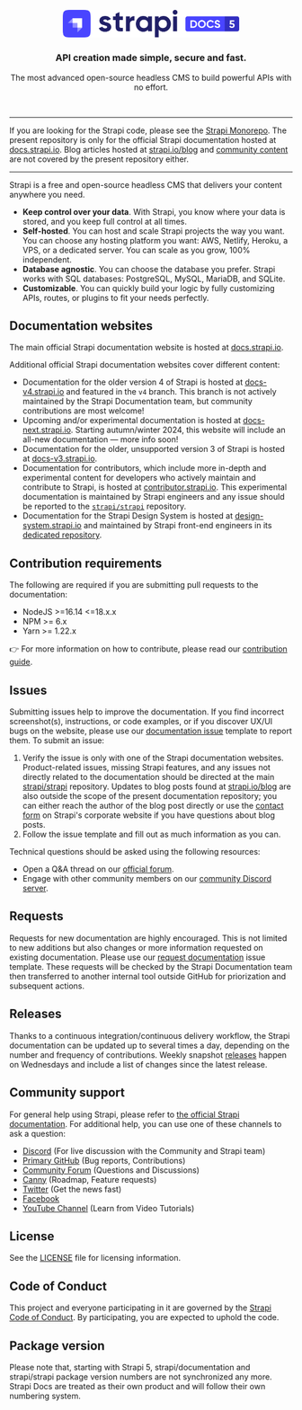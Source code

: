 <p align="center">
  <a href="https://strapi.io">
    <img src="./docusaurus/static/img/logo.png" width="314px" alt="Strapi logo" />
  </a>
</p>
<h3 align="center">API creation made simple, secure and fast.</h3>
<p align="center">The most advanced open-source headless CMS to build powerful APIs with no effort.</p>
<br />

---

If you are looking for the Strapi code, please see the [Strapi Monorepo](https://github.com/strapi/strapi). The present repository is only for the official Strapi documentation hosted at [docs.strapi.io](https://docs.strapi.io). Blog articles hosted at [strapi.io/blog](https://strapi.io/blog) and [community content](https://github.com/strapi/community-content) are not covered by the present repository either.

---

Strapi is a free and open-source headless CMS that delivers your content anywhere you need.

- **Keep control over your data**. With Strapi, you know where your data is stored, and you keep full control at all times.
- **Self-hosted**. You can host and scale Strapi projects the way you want. You can choose any hosting platform you want: AWS, Netlify, Heroku, a VPS, or a dedicated server. You can scale as you grow, 100% independent.
- **Database agnostic**. You can choose the database you prefer. Strapi works with SQL databases: PostgreSQL, MySQL, MariaDB, and SQLite.
- **Customizable**. You can quickly build your logic by fully customizing APIs, routes, or plugins to fit your needs perfectly.

## Documentation websites

The main official Strapi documentation website is hosted at [docs.strapi.io](https://docs.strapi.io).

Additional official Strapi documentation websites cover different content:

- Documentation for the older version 4 of Strapi is hosted at [docs-v4.strapi.io](https://docs-v4.strapi.io) and featured in the `v4` branch. This branch is not actively maintained by the Strapi Documentation team, but community contributions are most welcome!
- Upcoming and/or experimental documentation is hosted at [docs-next.strapi.io](https://docs-next.strapi.io). Starting autumn/winter 2024, this website will include an all-new documentation — more info soon!
- Documentation for the older, unsupported version 3 of Strapi is hosted at [docs-v3.strapi.io](https://docs-v3.strapi.io).
- Documentation for contributors, which include more in-depth and experimental content for developers who actively maintain and contribute to Strapi, is hosted at [contributor.strapi.io](https://contributor.strapi.io). This experimental documentation is maintained by Strapi engineers and any issue should be reported to the [`strapi/strapi`](https://github.com/strapi/strapi/issues/new/choose) repository.
- Documentation for the Strapi Design System is hosted at [design-system.strapi.io](https://design-system.strapi.io/) and maintained by Strapi front-end engineers in its [dedicated repository](https://github.com/strapi/design-system/).

## Contribution requirements

The following are required if you are submitting pull requests to the documentation:

- NodeJS >=16.14 <=18.x.x
- NPM >= 6.x
- Yarn >= 1.22.x

👉 For more information on how to contribute, please read our [contribution guide](./CONTRIBUTING.md).

## Issues

Submitting issues help to improve the documentation. If you find incorrect screenshot(s), instructions, or code examples, or if you discover UX/UI bugs on the website, please use our [documentation issue](https://github.com/strapi/documentation/issues/new?template=BUG_REPORT.yml) template to report them. To submit an issue:

1. Verify the issue is only with one of the Strapi documentation websites. Product-related issues, missing Strapi features, and any issues not directly related to the documentation should be directed at the main [strapi/strapi](https://github.com/strapi/strapi) repository. Updates to blog posts found at [strapi.io/blog](https://strapi.io/blog) are also outside the scope of the present documentation repository; you can either reach the author of the blog post directly or use the [contact form](https://strapi.io/contact) on Strapi's corporate website if you have questions about blog posts.
2. Follow the issue template and fill out as much information as you can.
  
Technical questions should be asked using the following resources:

- Open a Q&A thread on our [official forum](https://forum.strapi.io).
- Engage with other community members on our [community Discord server](https://discord.strapi.io).

## Requests

Requests for new documentation are highly encouraged. This is not limited to new additions but also changes or more information requested on existing documentation. Please use our [request documentation](https://github.com/strapi/documentation/issues/new?template=DOC_REQUEST.md&title%5B%5D=REQUEST) issue template. These requests will be checked by the Strapi Documentation team then transferred to another internal tool outside GitHub for priorization and subsequent actions.

## Releases

Thanks to a continuous integration/continuous delivery workflow, the Strapi documentation can be updated up to several times a day, depending on the number and frequency of contributions. Weekly snapshot [releases](https://github.com/strapi/documentation/releases) happen on Wednesdays and include a list of changes since the latest release.

## Community support

For general help using Strapi, please refer to [the official Strapi documentation](https://strapi.io/documentation/). For additional help, you can use one of these channels to ask a question:

- [Discord](http://discord.strapi.io) (For live discussion with the Community and Strapi team)
- [Primary GitHub](https://github.com/strapi/strapi) (Bug reports, Contributions)
- [Community Forum](https://forum.strapi.io) (Questions and Discussions)
- [Canny](https://strapi.canny.io/) (Roadmap, Feature requests)
- [Twitter](https://twitter.com/strapijs) (Get the news fast)
- [Facebook](https://www.facebook.com/Strapi-616063331867161)
- [YouTube Channel](https://www.youtube.com/strapi) (Learn from Video Tutorials)

## License

See the [LICENSE](./LICENSE) file for licensing information.

## Code of Conduct

This project and everyone participating in it are governed by the [Strapi Code of Conduct](CODE_OF_CONDUCT.md). By participating, you are expected to uphold the code.

## Package version

Please note that, starting with Strapi 5, strapi/documentation and strapi/strapi package version numbers are not synchronized any more. Strapi Docs are treated as their own product and will follow their own numbering system.
